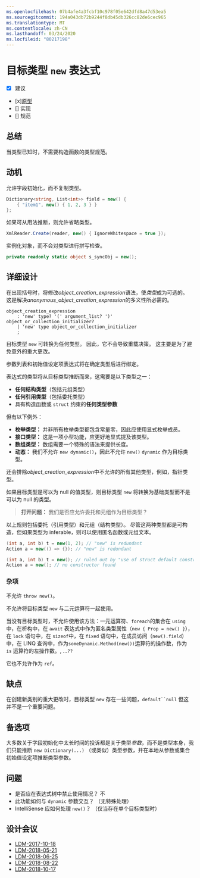 ```yaml
---
ms.openlocfilehash: 07b4afe4a3fcbf10c978f05e642dfd8a47d53ea5
ms.sourcegitcommit: 194a043db72b9244f8db45db326cc82de6cec965
ms.translationtype: MT
ms.contentlocale: zh-CN
ms.lasthandoff: 03/24/2020
ms.locfileid: "80217198"
---
```


# <a name="target-typed-new-expressions"></a>目标类型 `new` 表达式

* [x] 建议
* [x][原型](https://github.com/alrz/roslyn/tree/features/target-typed-new)
* [] 实现
* [] 规范

## <a name="summary"></a>总结
[summary]: #summary

当类型已知时，不需要构造函数的类型规范。 

## <a name="motivation"></a>动机
[motivation]: #motivation

允许字段初始化，而不复制类型。
```cs
Dictionary<string, List<int>> field = new() {
    { "item1", new() { 1, 2, 3 } }
};
```

如果可从用法推断，则允许省略类型。
```cs
XmlReader.Create(reader, new() { IgnoreWhitespace = true });
```

实例化对象，而不会对类型进行拼写检查。
```cs
private readonly static object s_syncObj = new();
```

## <a name="detailed-design"></a>详细设计
[design]: #detailed-design

在出现括号时，将修改*object_creation_expression*语法，使*类型*成为可选的。 这是解决*anonymous_object_creation_expression*的多义性所必需的。
```antlr
object_creation_expression
    : 'new' type? '(' argument_list? ')' object_or_collection_initializer?
    | 'new' type object_or_collection_initializer
    ;
```

目标类型 `new` 可转换为任何类型。 因此，它不会导致重载决策。 这主要是为了避免意外的重大更改。

参数列表和初始值设定项表达式将在确定类型后进行绑定。

表达式的类型将从目标类型推断而来，这需要是以下类型之一：

- **任何结构类型**（包括元组类型）
- **任何引用类型**（包括委托类型）
- 具有构造函数或 `struct` 约束的**任何类型参数**

但有以下例外：

- **枚举类型：** 并非所有枚举类型都包含常量零，因此应使用显式枚举成员。
- **接口类型：** 这是一项小型功能，应更好地显式提及该类型。
- **数组类型：** 数组需要一个特殊的语法来提供长度。
- **动态：** 我们不允许 `new dynamic()`，因此不允许 `new()` `dynamic` 作为目标类型。

还会排除*object_creation_expression*中不允许的所有其他类型，例如，指针类型。

如果目标类型是可以为 null 的值类型，则目标类型 `new` 将转换为基础类型而不是可以为 null 的类型。

> **打开问题：** 我们是否应允许委托和元组作为目标类型？

以上规则包括委托（引用类型）和元组（结构类型）。 尽管这两种类型都是可构造，但如果类型为 inferable，则可以使用匿名函数或元组文本。
```cs
(int a, int b) t = new(1, 2); // "new" is redundant
Action a = new(() => {}); // "new" is redundant

(int a, int b) t = new(); // ruled out by "use of struct default constructor"
Action a = new(); // no constructor found
```

### <a name="miscellaneous"></a>杂项

不允许 `throw new()`。

不允许将目标类型 `new` 与二元运算符一起使用。

当没有目标类型时，不允许使用该方法：一元运算符、`foreach`的集合在 `using`中，在析构中，在 `await` 表达式中作为匿名类型属性（`new { Prop = new() }`），在 `lock` 语句中，在 `sizeof`中，在 `fixed` 语句中，在成员访问（`new().field`）中，在 LINQ 查询中，作为`someDynamic.Method(new())`运算符的操作数，作为 `is` 运算符的左操作数。,  ...`??`

它也不允许作为 `ref`。

## <a name="drawbacks"></a>缺点
[drawbacks]: #drawbacks

在创建新类别的重大更改时，目标类型 `new` 存在一些问题，`default``null` 但这并不是一个重要问题。

## <a name="alternatives"></a>备选项
[alternatives]: #alternatives

大多数关于字段初始化中太长时间的投诉都是关于类型*参数*，而不是类型本身，我们只能推断 `new Dictionary(...)` （或类似）类型参数，并在本地从参数或集合初始值设定项推断类型参数。

## <a name="questions"></a>问题
[questions]: #questions

- 是否应在表达式树中禁止使用情况？ 不
- 此功能如何与 `dynamic` 参数交互？ （无特殊处理）
- IntelliSense 应如何处理 `new()`？ （仅当存在单个目标类型时）

## <a name="design-meetings"></a>设计会议

- [LDM-2017-10-18](https://github.com/dotnet/csharplang/blob/master/meetings/2017/LDM-2017-10-18.md#100)
- [LDM-2018-05-21](https://github.com/dotnet/csharplang/blob/master/meetings/2018/LDM-2018-05-21.md)
- [LDM-2018-06-25](https://github.com/dotnet/csharplang/blob/master/meetings/2018/LDM-2018-06-25.md)
- [LDM-2018-08-22](https://github.com/dotnet/csharplang/blob/master/meetings/2018/LDM-2018-08-22.md#target-typed-new)
- [LDM-2018-10-17](https://github.com/dotnet/csharplang/blob/master/meetings/2018/LDM-2018-10-17.md)
